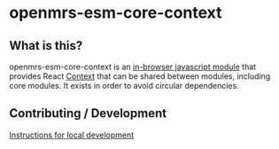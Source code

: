 # openmrs-esm-core-context

## What is this?

openmrs-esm-core-context is an
[in-browser javascript module](https://github.com/openmrs/openmrs-rfc-frontend/blob/master/text/0002-modules.md)
that provides React [Context](https://reactjs.org/docs/context.html)
that can be shared between modules, including core modules. It exists in order
to avoid circular dependencies.

## Contributing / Development

[Instructions for local development](https://wiki.openmrs.org/display/projects/Setup+local+development+environment+for+OpenMRS+SPA)
